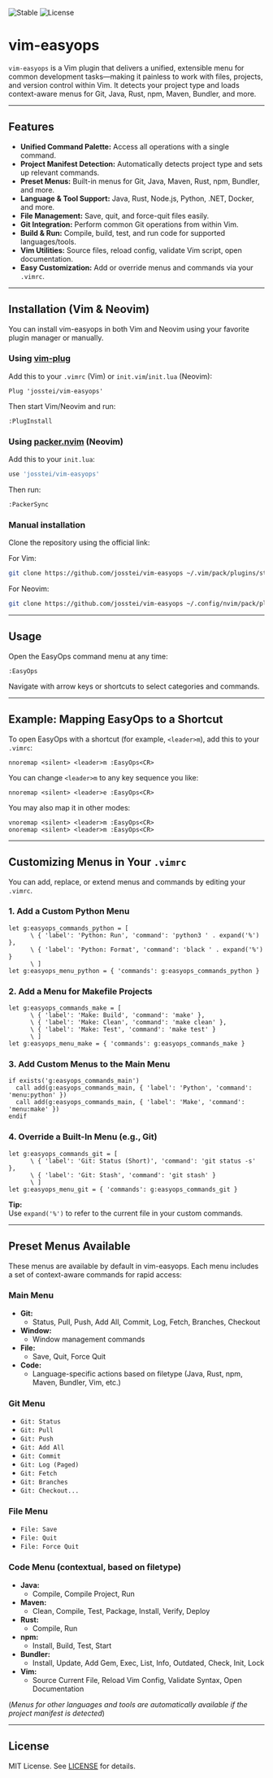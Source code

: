 ![Stable](https://img.shields.io/badge/status-stable-brightgreen) ![License](https://img.shields.io/badge/license-MIT-blue)

# vim-easyops

`vim-easyops` is a Vim plugin that delivers a unified, extensible menu for common development tasks—making it painless to work with files, projects, and version control within Vim. It detects your project type and loads context-aware menus for Git, Java, Rust, npm, Maven, Bundler, and more.

---

## Features

- **Unified Command Palette:** Access all operations with a single command.
- **Project Manifest Detection:** Automatically detects project type and sets up relevant commands.
- **Preset Menus:** Built-in menus for Git, Java, Maven, Rust, npm, Bundler, and more.
- **Language & Tool Support:** Java, Rust, Node.js, Python, .NET, Docker, and more.
- **File Management:** Save, quit, and force-quit files easily.
- **Git Integration:** Perform common Git operations from within Vim.
- **Build & Run:** Compile, build, test, and run code for supported languages/tools.
- **Vim Utilities:** Source files, reload config, validate Vim script, open documentation.
- **Easy Customization:** Add or override menus and commands via your `.vimrc`.

---

## Installation (Vim & Neovim)

You can install vim-easyops in both Vim and Neovim using your favorite plugin manager or manually.

### Using [vim-plug](https://github.com/junegunn/vim-plug)

Add this to your `.vimrc` (Vim) or `init.vim`/`init.lua` (Neovim):

```vim
Plug 'josstei/vim-easyops'
```
Then start Vim/Neovim and run:
```
:PlugInstall
```

### Using [packer.nvim](https://github.com/wbthomason/packer.nvim) (Neovim)

Add this to your `init.lua`:
```lua
use 'josstei/vim-easyops'
```
Then run:
```
:PackerSync
```

### Manual installation

Clone the repository using the official link:

For Vim:
```sh
git clone https://github.com/josstei/vim-easyops ~/.vim/pack/plugins/start/vim-easyops
```
For Neovim:
```sh
git clone https://github.com/josstei/vim-easyops ~/.config/nvim/pack/plugins/start/vim-easyops
```

---

## Usage

Open the EasyOps command menu at any time:

```
:EasyOps
```

Navigate with arrow keys or shortcuts to select categories and commands.

---

## Example: Mapping EasyOps to a Shortcut

To open EasyOps with a shortcut (for example, `<leader>m`), add this to your `.vimrc`:

```vim
nnoremap <silent> <leader>m :EasyOps<CR>
```

You can change `<leader>m` to any key sequence you like:

```vim
nnoremap <silent> <leader>e :EasyOps<CR>
```

You may also map it in other modes:

```vim
vnoremap <silent> <leader>m :EasyOps<CR>
onoremap <silent> <leader>m :EasyOps<CR>
```

---

## Customizing Menus in Your `.vimrc`

You can add, replace, or extend menus and commands by editing your `.vimrc`.

### 1. Add a Custom Python Menu

```vim
let g:easyops_commands_python = [
      \ { 'label': 'Python: Run', 'command': 'python3 ' . expand('%') },
      \ { 'label': 'Python: Format', 'command': 'black ' . expand('%') }
      \ ]
let g:easyops_menu_python = { 'commands': g:easyops_commands_python }
```

### 2. Add a Menu for Makefile Projects

```vim
let g:easyops_commands_make = [
      \ { 'label': 'Make: Build', 'command': 'make' },
      \ { 'label': 'Make: Clean', 'command': 'make clean' },
      \ { 'label': 'Make: Test', 'command': 'make test' }
      \ ]
let g:easyops_menu_make = { 'commands': g:easyops_commands_make }
```

### 3. Add Custom Menus to the Main Menu

```vim
if exists('g:easyops_commands_main')
  call add(g:easyops_commands_main, { 'label': 'Python', 'command': 'menu:python' })
  call add(g:easyops_commands_main, { 'label': 'Make', 'command': 'menu:make' })
endif
```

### 4. Override a Built-In Menu (e.g., Git)

```vim
let g:easyops_commands_git = [
      \ { 'label': 'Git: Status (Short)', 'command': 'git status -s' },
      \ { 'label': 'Git: Stash', 'command': 'git stash' }
      \ ]
let g:easyops_menu_git = { 'commands': g:easyops_commands_git }
```

**Tip:**  
Use `expand('%')` to refer to the current file in your custom commands.

---

## Preset Menus Available

These menus are available by default in vim-easyops. Each menu includes a set of context-aware commands for rapid access:

### Main Menu

- **Git:**  
  - Status, Pull, Push, Add All, Commit, Log, Fetch, Branches, Checkout
- **Window:**  
  - Window management commands
- **File:**  
  - Save, Quit, Force Quit
- **Code:**  
  - Language-specific actions based on filetype (Java, Rust, npm, Maven, Bundler, Vim, etc.)

### Git Menu

- `Git: Status`  
- `Git: Pull`  
- `Git: Push`  
- `Git: Add All`  
- `Git: Commit`  
- `Git: Log (Paged)`  
- `Git: Fetch`  
- `Git: Branches`  
- `Git: Checkout...`

### File Menu

- `File: Save`  
- `File: Quit`  
- `File: Force Quit`

### Code Menu (contextual, based on filetype)

- **Java:**  
  - Compile, Compile Project, Run
- **Maven:**  
  - Clean, Compile, Test, Package, Install, Verify, Deploy
- **Rust:**  
  - Compile, Run
- **npm:**  
  - Install, Build, Test, Start
- **Bundler:**  
  - Install, Update, Add Gem, Exec, List, Info, Outdated, Check, Init, Lock
- **Vim:**  
  - Source Current File, Reload Vim Config, Validate Syntax, Open Documentation

(*Menus for other languages and tools are automatically available if the project manifest is detected*)

---

## License

MIT License. See [LICENSE](LICENSE) for details.
